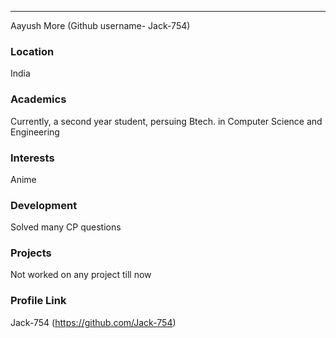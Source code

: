 ---
Aayush More (Github username- Jack-754)

### Location

India

### Academics
Currently, a second year student, persuing Btech. in Computer Science and Engineering
### Interests
Anime

### Development
Solved many CP questions 

 
### Projects
Not worked on any project till now

### Profile Link
Jack-754 (https://github.com/Jack-754)


